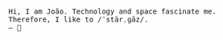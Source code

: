 <!---
👽
-->

<samp>
Hi, I am João. Technology and space fascinate me. Therefore, I like to /ˈstärˌɡāz/.
<br />
— 🌌
</samp>
